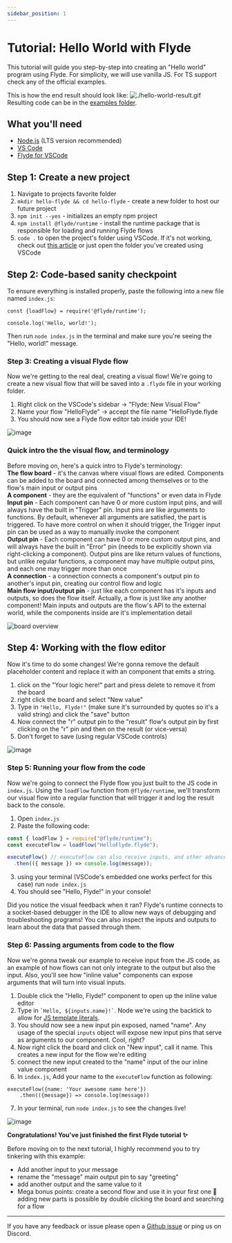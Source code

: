 ```yaml
---
sidebar_position: 1
---
```


# Tutorial: Hello World with Flyde

This tutorial will guide you step-by-step into creating an "Hello world" program using Flyde. For simplicity, we will use vanilla JS. For TS support check any of the official examples.

This is how the end result should look like:
![./hello-world-result.gif](./hello-world-final-result.gif)
Resulting code can be in the [examples folder](https://github.com/FlydeHQ/flyde/tree/main/examples/hello-flyde).

## What you'll need

- [Node.js](https://nodejs.org/en/download/) (LTS version recommended)
- [VS Code](https://code.visualstudio.com/)
- [Flyde for VSCode](https://marketplace.visualstudio.com/items?itemName=flyde.flyde-vscode)

## Step 1: Create a new project

1. Navigate to projects favorite folder
1. `mkdir hello-flyde && cd hello-flyde` - create a new folder to host our future project
1. `npm init --yes` - initializes an empty npm project
1. `npm install @flyde/runtime` - install the runtime package that is responsible for loading and running Flyde flows
1. `code .` to open the project's folder using VSCode. If it's not working, check out [this article](https://code.visualstudio.com/docs/editor/command-line#_code-is-not-recognized-as-an-internal-or-external-command) or just open the folder you've created using VSCode

## Step 2: Code-based sanity checkpoint

To ensure everything is installed properly, paste the following into a new file named `index.js`:

```
const {loadFlow} = require('@flyde/runtime');

console.log('Hello, world!');
```

Then run `node index.js` in the terminal and make sure you're seeing the "Hello, world!" message.

### Step 3: Creating a visual Flyde flow

Now we're getting to the real deal, creating a visual flow! We're going to create a new visual flow that will be saved into a `.flyde` file in your working folder.

1. Right click on the VSCode's sidebar -> "Flyde: New Visual Flow"
2. Name your flow "HelloFlyde" -> accept the file name "HelloFlyde.flyde
3. You should now see a Flyde flow editor tab inside your IDE!

![image](./hello-world-new-flow.gif)

### Quick intro the the visual flow, and terminology

Before moving on, here's a quick intro to Flyde's terminology:  
**The flow board** - it's the canvas where visual flows are edited. Components can be added to the board and connected among themselves or to the flow's main input or output pins  
**A component** - they are the equivalent of "functions" or even data in Flyde  
**Input pin** - Each component can have 0 or more custom input pins, and will always have the built in "Trigger" pin. Input pins are like arguments to functions. By default, whenever all arguments are satisfied, the part is triggered. To have more control on when it should trigger, the Trigger input pin can be used as a way to manually invoke the component  
**Output pin** - Each component can have 0 or more custom output pins, and will always have the built in "Error" pin (needs to be explicitly shown via right-clicking a component). Output pins are like return values of functions, but unlike regular functions, a component may have multiple output pins, and each one may trigger more than once  
**A connection** - a connection connects a component's output pin to another's input pin, creating our control flow and logic  
**Main flow input/output pin** - just like each component has it's inputs and outputs, so does the flow itself. Actually, a flow is just like any another component! Main inputs and outputs are the flow's API to the external world, while the components inside are it's implementation detail

![board overview](./hello-world-overview.png)

## Step 4: Working with the flow editor

Now it's time to do some changes! We're gonna remove the default placeholder content and replace it with an component that emits a string.

1. click on the "Your logic here!" part and press delete to remove it from the board
2. right click the board and select "New value"
3. Type in `"Hello, Flyde!"` (make sure it's surrounded by quotes so it's a valid string) and click the "save" button
4. Now connect the "r" output pin to the "result" flow's output pin by first clicking on the "r" pin and then on the result (or vice-versa)
5. Don't forget to save (using regular VSCode controls)

![image](./hello-world-modification.gif)

### Step 5: Running your flow from the code

Now we're going to connect the Flyde flow you just built to the JS code in `index.js`. Using the `loadFlow` function from `@flyde/runtime`, we'll transform our visual flow into a regular function that will trigger it and log the result back to the console.

1. Open `index.js`
2. Paste the following code:

```javascript
const { loadFlow } = require("@flyde/runtime");
const executeFlow = loadFlow("HelloFlyde.flyde");

executeFlow() // executeFlow can also receive inputs, and other advanced configuration, more on that in the next steps
  .then(({ message }) => console.log(message));
```

3. using your terminal (VSCode's embedded one works perfect for this case) run `node index.js`
4. You should see "Hello, Flyde!" in your console!

Did you notice the visual feedback when it ran? Flyde's runtime connects to a socket-based debugger in the IDE to allow new ways of debugging and troubleshooting programs! You can also inspect the inputs and outputs to learn about the data that passed through them.

### Step 6: Passing arguments from code to the flow

Now we're gonna tweak our example to receive input from the JS code, as an example of how flows can not only integrate to the output but also the input.
Also, you'll see how "inline value" components can expose arguments that will turn into visual inputs.

1. Double click the "Hello, Flyde!" component to open up the inline value editor
2. Type in `` `Hello, ${inputs.name}!` ``. Node we're using the backtick to allow for <a href="https://developer.mozilla.org/en-US/docs/Web/JavaScript/Reference/Template_literals">JS template literals</a>.
3. You should now see a new input pin exposed, named "name". Any usage of the special `inputs` object will expose new input pins that serve as arguments to our component. Cool, right?
4. Now right click the board and click on "New input", call it name. This creates a new input for the flow we're editing
5. connect the new input created to the "name" input of the our inline value component
6. In `index.js`, Add your name to the `executeFlow` function as following:

```
executeFlow({name: 'Your awesome name here'})
    .then(({message}) => console.log(message))
```

7. In your terminal, run `node index.js` to see the changes live!

![image](./hello-world-new-input.gif)

**Congratulations! You've just finished the first Flyde tutorial ✨**

Before moving on to the next tutorial, I highly recommend you to try tinkering with this example:

- Add another input to your message
- rename the "message" main output pin to say "greeting"
- add another output and the same value to it
- Mega bonus points: create a second flow and use it in your first one 🤯 adding new parts is possible by double clicking the board and searching for a flow

---

If you have any feedback or issue please open a [Github issue](https://github.com/FlydeHQ/flyde/issues/new) or ping us on Discord.
